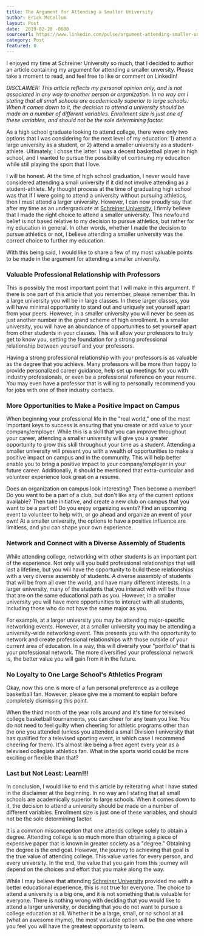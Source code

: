 ```yaml
---
title: The Argument for Attending a Smaller University
author: Erick McCollum
layout: Post
date:  2019-02-20 -0600
sourceurl: https://www.linkedin.com/pulse/argument-attending-smaller-university-frederick-erick-mccollum/
category: Post
featured: 0
---
```


I enjoyed my time at Schreiner University so much, that I decided to author an article containing my argument for attending a smaller unversity. Please take a moment to read, and feel free to like or comment on LinkedIn!

*DISCLAIMER: This article reflects my personal opinion only, and is not associated in any way to another person or organization. In no way am I stating that all small schools are academically superior to large schools. When it comes down to it, the decision to attend a university should be made on a number of different variables. Enrollment size is just one of these variables, and should not be the sole determining factor.*

As a high school graduate looking to attend college, there were only two options that I was considering for the next level of my education: 1) attend a large university as a student, or 2) attend a smaller university as a student-athlete. Ultimately, I chose the latter. I was a decent basketball player in high school, and I wanted to pursue the possibility of continuing my education while still playing the sport that I love.

I will be honest. At the time of high school graduation, I never would have considered attending a small university if it did not involve attending as a student-athlete. My thought process at the time of graduating high school was that if I were going to attend a university without pursuing athletics, then I must attend a larger university. However, I can now proudly say that after my time as an undergraduate at [Schreiner University](https://schreiner.edu/), I firmly believe that I made the right choice to attend a smaller university. This newfound belief is not based relative to my decision to pursue athletics, but rather for my education in general. In other words, whether I made the decision to pursue athletics or not, I believe attending a smaller university was the correct choice to further my education.
  
With this being said, I would like to share a few of my most valuable points to be made in the argument for attending a smaller university.

### Valuable Professional Relationship with Professors

This is possibly the most important point that I will make in this argument. If there is one part of this article that you remember, please remember this. In a large university you will be in large classes. In these larger classes, you will have minimal opportunity to stand out and uniquely set yourself apart from your peers. However, in a smaller university you will never be seen as just another number in the grand scheme of high enrollment. In a smaller university, you will have an abundance of opportunities to set yourself apart from other students in your classes. This will allow your professors to truly get to know you, setting the foundation for a strong professional relationship between yourself and your professors.

Having a strong professional relationship with your professors is as valuable as the degree that you achieve. Many professors will be more than happy to provide personalized career guidance, help set up meetings for you with industry professionals, or even be a professional reference on your resume. You may even have a professor that is willing to personally recommend you for jobs with one of their industry contacts.
    
### More Opportunities to Make a Positive Impact on Campus

When beginning your professional life in the "real world," one of the most important keys to success is ensuring that you create or add value to your company/employer. While this is a skill that you can improve throughout your career, attending a smaller university will give you a greater opportunity to grow this skill throughout your time as a student. Attending a smaller university will present you with a wealth of opportunities to make a positive impact on campus and in the community. This will help better enable you to bring a positive impact to your company/employer in your future career. Additionally, it should be mentioned that extra-curricular and volunteer experience look great on a resume.
 
Does an organization on campus look interesting? Then become a member! Do you want to be a part of a club, but don't like any of the current options available? Then take initiative, and create a new club on campus that you want to be a part of! Do you enjoy organizing events? Find an upcoming event to volunteer to help with, or go ahead and organize an event of your own! At a smaller university, the options to have a positive influence are limitless, and you can shape your own experience.
   
### Network and Connect with a Diverse Assembly of Students

While attending college, networking with other students is an important part of the experience. Not only will you build professional relationships that will last a lifetime, but you will have the opportunity to build these relationships with a very diverse assembly of students. A diverse assembly of students that will be from all over the world, and have many different interests. In a larger university, many of the students that you interact with will be those that are on the same educational path as you. However, in a smaller university you will have more opportunities to interact with all students, including those who do not have the same major as you.
   
For example, at a larger university you may be attending major-specific networking events. However, at a smaller university you may be attending a university-wide networking event. This presents you with the opportunity to network and create professional relationships with those outside of your current area of education. In a way, this will diversify your "portfolio" that is your professional network. The more diversified your professional network is, the better value you will gain from it in the future.
   
### No Loyalty to One Large School's Athletics Program

Okay, now this one is more of a fun personal preference as a college basketball fan. However, please give me a moment to explain before completely dismissing this point. 

When the third month of the year rolls around and it's time for televised college basketball tournaments, you can cheer for any team you like. You do not need to feel guilty when cheering for athletic programs other than the one you attended (unless you attended a small Division I university that has qualified for a televised sporting event, in which case I recommend cheering for them). It's almost like being a free agent every year as a televised collegiate athletics fan. What in the sports world could be more exciting or flexible than that?
    
### Last but Not Least: Learn!!!

In conclusion, I would like to end this article by reiterating what I have stated in the disclaimer at the beginning. In no way am I stating that all small schools are academically superior to large schools. When it comes down to it, the decision to attend a university should be made on a number of different variables. Enrollment size is just one of these variables, and should not be the sole determining factor.
  
It is a common misconception that one attends college solely to obtain a degree. Attending college is so much more than obtaining a piece of expensive paper that is known in greater society as a "degree." Obtaining the degree is the end goal. However, the journey to achieving that goal is the true value of attending college. This value varies for every person, and every university. In the end, the value that you gain from this journey will depend on the choices and effort that you make along the way.
   
While I may believe that attending [Schreiner University](https://schreiner.edu/) provided me with a better educational experience, this is not true for everyone. The choice to attend a university is a big one, and it is not something that is valuable for everyone. There is nothing wrong with deciding that you would like to attend a larger university, or deciding that you do not want to pursue a college education at all. Whether it be a large, small, or no school at all (what an awesome rhyme), the most valuable option will be the one where you feel you will have the greatest opportunity to learn.